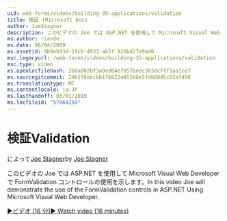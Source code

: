 ```yaml
---
uid: web-forms/videos/building-35-applications/validation
title: 検証 |Microsoft Docs
author: JoeStagner
description: このビデオの Joe では ASP.NET を使用して Microsoft Visual Web Developer で FormValidation コントロールの使用を示します。
ms.author: riande
ms.date: 06/04/2009
ms.assetid: 9b9eb93d-19c6-4933-ab5f-826b427a9ad0
msc.legacyurl: /web-forms/videos/building-35-applications/validation
msc.type: video
ms.openlocfilehash: 2b0a802bf3a0ed64e7057beec3b3dcfff1aa1ce7
ms.sourcegitcommit: 24b1f6decbb17bb22a45166e5fdb0845c65af498
ms.translationtype: MT
ms.contentlocale: ja-JP
ms.lasthandoff: 03/01/2019
ms.locfileid: "57064259"
---
```

<a name="validation"></a><span data-ttu-id="5e9e8-103">検証</span><span class="sxs-lookup"><span data-stu-id="5e9e8-103">Validation</span></span>
====================
<span data-ttu-id="5e9e8-104">によって[Joe Stagner](https://github.com/JoeStagner)</span><span class="sxs-lookup"><span data-stu-id="5e9e8-104">by [Joe Stagner](https://github.com/JoeStagner)</span></span>

<span data-ttu-id="5e9e8-105">このビデオの Joe では ASP.NET を使用して Microsoft Visual Web Developer で FormValidation コントロールの使用を示します。</span><span class="sxs-lookup"><span data-stu-id="5e9e8-105">In this video Joe will demonstrate the use of the FormValidation controls in ASP.NET Using Microsoft Visual Web Developer.</span></span>

[<span data-ttu-id="5e9e8-106">&#9654;ビデオ (16 分)</span><span class="sxs-lookup"><span data-stu-id="5e9e8-106">&#9654; Watch video (16 minutes)</span></span>](https://channel9.msdn.com/Blogs/ASP-NET-Site-Videos/validation)
